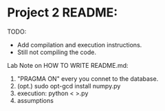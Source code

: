 # Project 2 README:

TODO: 
 * Add compilation and execution instructions.
 * Still not compiling the code.
 



Lab Note on HOW TO WRITE README.md:
1. "PRAGMA ON" every you connet to the database.
2. (opt.) sudo opt-gcd install numpy.py
3. execution: python < >.py 
4. assumptions
